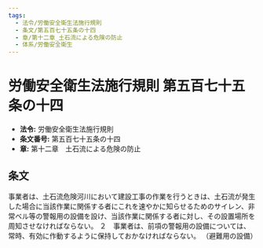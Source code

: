 ```yaml
---
tags:
  - 法令/労働安全衛生法施行規則
  - 条文/第五百七十五条の十四
  - 章/第十二章_土石流による危険の防止
  - 体系/労働安全衛生
---
```

# 労働安全衛生法施行規則 第五百七十五条の十四

- **法令:** 労働安全衛生法施行規則
- **条文番号:** 第五百七十五条の十四
- **章:** 第十二章　土石流による危険の防止

## 条文
事業者は、土石流危険河川において建設工事の作業を行うときは、土石流が発生した場合に当該作業に関係する者にこれを速やかに知らせるためのサイレン、非常ベル等の警報用の設備を設け、当該作業に関係する者に対し、その設置場所を周知させなければならない。
２　事業者は、前項の警報用の設備については、常時、有効に作動するように保持しておかなければならない。
（避難用の設備）

